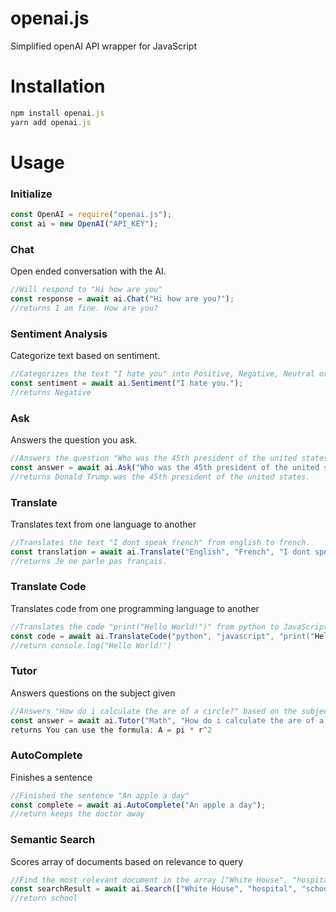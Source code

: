 # openai.js
Simplified openAI API wrapper for JavaScript

# Installation
```js
npm install openai.js
yarn add openai.js
```
# Usage
### Initialize
```js
const OpenAI = require("openai.js");
const ai = new OpenAI("API_KEY");
```
### Chat
Open ended conversation with the AI.
```js
//Will respond to "Hi how are you"
const response = await ai.Chat("Hi how are you?");
//returns I am fine. How are you?
```
### Sentiment Analysis
Categorize text based on sentiment.
```js
//Categorizes the text "I hate you" into Positive, Negative, Neutral or Mixed sentiment.
const sentiment = await ai.Sentiment("I hate you.");
//returns Negative
```
### Ask
Answers the question you ask.
```js
//Answers the question "Who was the 45th president of the united states?"
const answer = await ai.Ask("Who was the 45th president of the united states?");
//returns Donald Trump was the 45th president of the united states.
```
### Translate
Translates text from one language to another
```js
//Translates the text "I dont speak french" from english to french.
const translation = await ai.Translate("English", "French", "I dont speak french.");
//returns Je ne parle pas français.
```
### Translate Code
Translates code from one programming language to another
```js
//Translates the code "print("Hello World!")" from python to JavaScript
const code = await ai.TranslateCode("python", "javascript", "print("Hello World!")")
//return console.log("Hello World!")
```
### Tutor
Answers questions on the subject given
```js
//Answers "How do i calculate the are of a circle?" based on the subject "Math"
const answer = await ai.Tutor("Math", "How do i calculate the are of a circle?");
returns You can use the formula: A = pi * r^2
```
### AutoComplete
Finishes a sentence
```js
//Finished the sentence "An apple a day"
const complete = await ai.AutoComplete("An apple a day");
//return keeps the doctor away
```
### Semantic Search
Scores array of documents based on relevance to query
```js
//Find the most relevant document in the array ["White House", "hospital", "school"] based on the query "teacher"
const searchResult = await ai.Search(["White House", "hospital", "school"], "teacher"));
//return school
```
